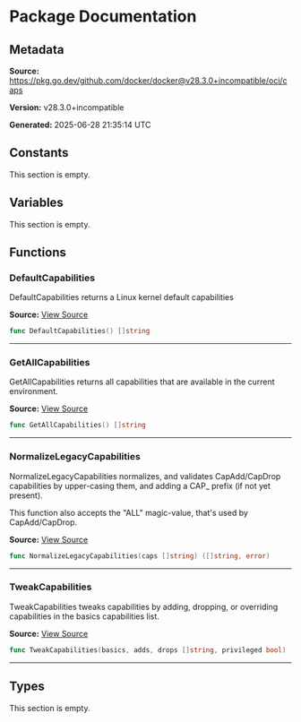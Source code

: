 # Package Documentation

## Metadata

**Source:** https://pkg.go.dev/github.com/docker/docker@v28.3.0+incompatible/oci/caps

**Version:** v28.3.0+incompatible

**Generated:** 2025-06-28 21:35:14 UTC

## Constants

This section is empty.

## Variables

This section is empty.

## Functions

### DefaultCapabilities

DefaultCapabilities returns a Linux kernel default capabilities

**Source:** [View Source](https://github.com/docker/docker/blob/v28.3.0/oci/caps/defaults.go#L4)  

```go
func DefaultCapabilities() []string
```

---

### GetAllCapabilities

GetAllCapabilities returns all capabilities that are available in the current
environment.

**Source:** [View Source](https://github.com/docker/docker/blob/v28.3.0/oci/caps/utils.go#L26)  

```go
func GetAllCapabilities() []string
```

---

### NormalizeLegacyCapabilities

NormalizeLegacyCapabilities normalizes, and validates CapAdd/CapDrop capabilities
by upper-casing them, and adding a CAP_ prefix (if not yet present).

This function also accepts the "ALL" magic-value, that's used by CapAdd/CapDrop.

**Source:** [View Source](https://github.com/docker/docker/blob/v28.3.0/oci/caps/utils.go#L56)  

```go
func NormalizeLegacyCapabilities(caps []string) ([]string, error)
```

---

### TweakCapabilities

TweakCapabilities tweaks capabilities by adding, dropping, or overriding
capabilities in the basics capabilities list.

**Source:** [View Source](https://github.com/docker/docker/blob/v28.3.0/oci/caps/utils.go#L83)  

```go
func TweakCapabilities(basics, adds, drops []string, privileged bool) ([]string, error)
```

---

## Types

This section is empty.

